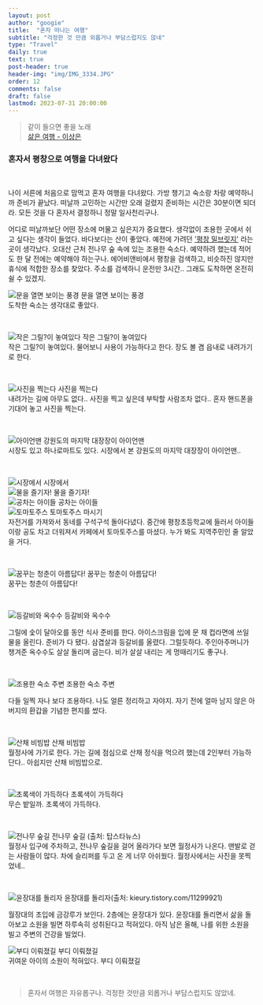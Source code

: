 ```yaml
---
layout: post
author: "googie"
title:  "혼자 떠나는 여행"
subtitle: "걱정한 것 만큼 외롭거나 부담스럽지도 않네"
type: "Travel"
daily: true
text: true
post-header: true
header-img: "img/IMG_3334.JPG"
order: 12
comments: false
draft: false
lastmod: 2023-07-31 20:00:00
---
```


> 같이 들으면 좋을 노래<br />
<a href="https://www.youtube.com/watch?v=21LVZAA5eks">삶은 여행 - 이상은</a>



### 혼자서 평창으로 여행을 다녀왔다
<br />

나이 서른에 처음으로 맘먹고 혼자 여행을 다녀왔다. 가방 챙기고 숙소랑 차랑 예약하니까 준비가 끝났다.
떠날까 고민하는 시간만 오래 걸렸지 준비하는 시간은 30분이면 되더라. 모든 것을 다 혼자서 결정하니 정말 일사천리구나.



어디로 떠날까보단 어떤 장소에 머물고 싶은지가 중요했다. 생각없이 조용한 곳에서 쉬고 싶다는 생각이 들었다. 바다보다는 산이 좋았다. 예전에 가려던 <a href="http://millbridge.co.kr/">'평창 밀브릿지'</a> 라는 곳이 생각났다. 오대산 근처 전나무 숲 속에 있는 조용한 숙소다. 예약하려 했는데 적어도 한 달 전에는 예약해야 하는구나. 에어비앤비에서 평창을 검색하고, 비슷하진 않지만 휴식에 적합한 장소를 찾았다. 주소를 검색하니 운전만 3시간.. 그래도 도착하면 온전히 쉴 수 있겠지.


![문을 열면 보이는 풍경](img/IMG_3249.JPG)
<span class="image_desc">문을 열면 보이는 풍경</span>
<br />
도착한 숙소는 생각대로 좋았다.

<br />

![작은 그릴?이 놓여있다](img/IMG_3251.JPG)
<span class="image_desc">작은 그릴?이 놓여있다</span>
<br />
작은 그릴?이 놓여있다. 물어보니 사용이 가능하다고 한다. 장도 볼 겸 읍내로 내려가기로 한다.

<br />

![사진을 찍는다](img/IMG_3290.JPG)
<span class="image_desc">사진을 찍는다</span>
<br />
내려가는 길에 아무도 없다.. 사진을 찍고 싶은데 부탁할 사람조차 없다..
혼자 핸드폰을 기대어 놓고 사진을 찍는다.

<br />

![아이언맨](img/IMG_3295.JPG)
<span class="image_desc">강원도의 마지막 대장장이 아이언맨</span>
<br />
시장도 있고 하나로마트도 있다.
시장에서 본 강원도의 마지막 대장장이 아이언맨..

<br />

![시장에서](img/IMG_3296.JPG)
<span class="image_desc">시장에서</span>
<br />
![물을 즐기자!](img/IMG_3298.JPG)
<span class="image_desc">물을 즐기자!</span>
<br />
![공차는 아이들](img/IMG_3301.JPG)
<span class="image_desc">공차는 아이들</span>
<br />
![토마토주스](img/IMG_3362.jpg)
<span class="image_desc">토마토주스 마시기</span>
<br />
자전거를 가져와서 동네를 구석구석 돌아다녔다. 중간에 평창초등학교에 들러서 아이들이랑 공도 차고 더워져서 카페에서 토마토주스를 마셨다. 누가 봐도 지역주민인 줄 알았을 거다.

<br />

![꿈꾸는 청춘이 아름답다!](img/IMG_3313.JPG)
<span class="image_desc">꿈꾸는 청춘이 아름답다!</span>
<br />
꿈꾸는 청춘이 아름답다!

<br />

![등갈비와 옥수수](img/IMG_3333.JPG)
<span class="image_desc">등갈비와 옥수수</span>
<br />

그릴에 숯이 달아오를 동안 식사 준비를 한다. 아이스크림을 입에 문 채 컵라면에 쓰일 물을 올린다.
준비가 다 됐다. 삼겹살과 등갈비를 올렸다. 그럴듯하다.
주인아주머니가 챙겨준 옥수수도 살살 돌리며 굽는다.
비가 살살 내리는 게 멍때리기도 좋구나.

<br />

![조용한 숙소 주변](img/IMG_3339.JPG)
<span class="image_desc">조용한 숙소 주변</span>
<br />

다들 일찍 자나 보다 조용하다. 나도 얼른 정리하고 자야지.
자기 전에 얼마 남지 않은 아버지의 환갑을 기념한 편지를 썼다.

<br />

![산채 비빔밥](img/IMG_3344.JPG)
<span class="image_desc">산채 비빔밥</span>
<br />
월정사에 가기로 한다.
가는 길에 점심으로 산채 정식을 먹으려 했는데 2인부터 가능하단다.. 아쉽지만 산채 비빔밥으로.

<br />

![초록색이 가득하다](img/IMG_3346.JPG)
<span class="image_desc">초록색이 가득하다</span>
<br />
무슨 밭일까. 초록색이 가득하다.

<br />

![전나무 숲길](img/forest.jpeg)
<span class="image_desc">전나무 숲길 (출처: 탑스타뉴스)</span>
<br />
월정사 입구에 주차하고, 전나무 숲길을 걸어 올라가다 보면 월정사가 나온다.
맨발로 걷는 사람들이 많다. 차에 슬리퍼를 두고 온 게 너무 아쉬웠다.
월정사에서는 사진을 못찍었네..

<br />

![윤장대를 돌리자](img/ujd.jpeg)
<span class="image_desc">윤장대를 돌리자(출처: kieury.tistory.com/11299921)</span>
<br />

월장대의 초입에 금강루가 보인다. 2층에는 윤장대가 있다.
윤장대를 돌리면서 삶을 돌아보고 소원을 빌면 하루속히 성취된다고 적혀있다.
아직 남은 올해, 나를 위한 소원을 빌고 주변의 건강을 빌었다.

![부디 이뤄졌길](img/IMG_3357.JPG)
<span class="image_desc">부디 이뤄졌길</span>
<br />
귀여운 아이의 소원이 적혀있다. 부디 이뤄졌길

<br />

>혼자서 여행은 자유롭구나. 걱정한 것만큼 외롭거나 부담스럽지도 않았네.


